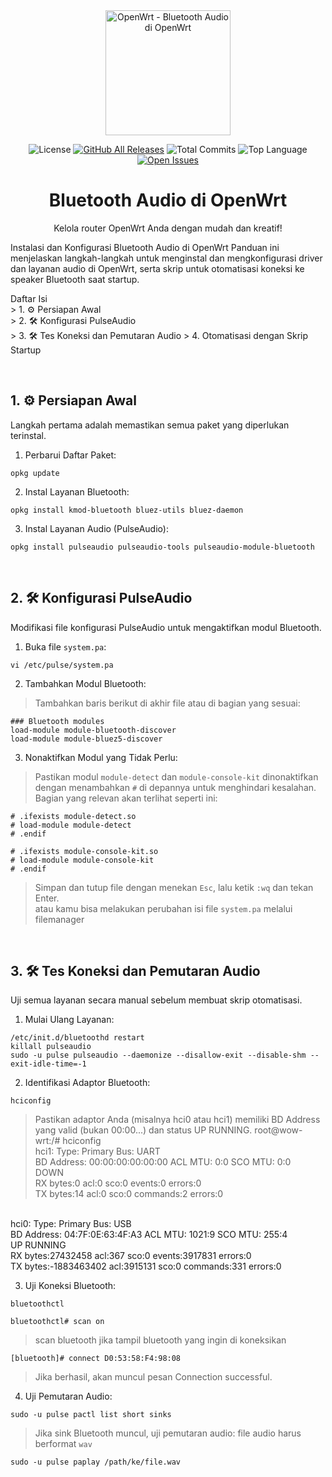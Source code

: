 <div align="center">
<img src="https://upload.wikimedia.org/wikipedia/commons/9/92/Openwrt_Logo.svg" alt="OpenWrt - Bluetooth Audio di OpenWrt" width="200"/>

![License](https://img.shields.io/github/license/fahrulariza/OpenWRT-Pulse-Audio)
[![GitHub All Releases](https://img.shields.io/github/downloads/fahrulariza/OpenWRT-Pulse-Audio/total)](https://github.com/fahrulariza/OpenWRT-Pulse-Audio/releases)
![Total Commits](https://img.shields.io/github/commit-activity/t/fahrulariza/OpenWRT-Pulse-Audio)
![Top Language](https://img.shields.io/github/languages/top/fahrulariza/OpenWRT-Pulse-Audio)
[![Open Issues](https://img.shields.io/github/issues/fahrulariza/OpenWRT-Pulse-Audio)](https://github.com/fahrulariza/OpenWRT-Pulse-Audio/issues)

<h1>Bluetooth Audio di OpenWrt</h1>
<p>Kelola router OpenWrt Anda dengan mudah dan kreatif!</p>
</div>

Instalasi dan Konfigurasi Bluetooth Audio di OpenWrt
Panduan ini menjelaskan langkah-langkah untuk menginstal dan mengkonfigurasi driver dan layanan audio di OpenWrt, serta skrip untuk otomatisasi koneksi ke speaker Bluetooth saat startup.

<p>
Daftar Isi
  <br>
>  1. ⚙️ Persiapan Awal<br>
>  2. 🛠️ Konfigurasi PulseAudio<br>
>  3. 🛠️ Tes Koneksi dan Pemutaran Audio
>  4. Otomatisasi dengan Skrip Startup
</p>
<br>

## 1. ⚙️ Persiapan Awal
Langkah pertama adalah memastikan semua paket yang diperlukan terinstal.
1. Perbarui Daftar Paket:
```
opkg update
```
2. Instal Layanan Bluetooth:
```
opkg install kmod-bluetooth bluez-utils bluez-daemon
```
3. Instal Layanan Audio (PulseAudio):
```
opkg install pulseaudio pulseaudio-tools pulseaudio-module-bluetooth
```
<br>

## 2. 🛠️ Konfigurasi PulseAudio
Modifikasi file konfigurasi PulseAudio untuk mengaktifkan modul Bluetooth.<br>

1. Buka file `system.pa`:

```
vi /etc/pulse/system.pa
```
2. Tambahkan Modul Bluetooth:<br>
>    Tambahkan baris berikut di akhir file atau di bagian yang sesuai:<br>
```
### Bluetooth modules
load-module module-bluetooth-discover
load-module module-bluez5-discover
```
3. Nonaktifkan Modul yang Tidak Perlu:<br>
>    Pastikan modul `module-detect` dan `module-console-kit` dinonaktifkan dengan menambahkan `#` di depannya untuk menghindari kesalahan. Bagian yang relevan akan terlihat seperti ini:<br>
```
# .ifexists module-detect.so
# load-module module-detect
# .endif

# .ifexists module-console-kit.so
# load-module module-console-kit
# .endif
```
> Simpan dan tutup file dengan menekan `Esc`, lalu ketik `:wq` dan tekan Enter.<br>
> atau kamu bisa melakukan perubahan isi file `system.pa` melalui filemanager
<br>

## 3. 🛠️ Tes Koneksi dan Pemutaran Audio
Uji semua layanan secara manual sebelum membuat skrip otomatisasi.

1. Mulai Ulang Layanan:
```
/etc/init.d/bluetoothd restart
killall pulseaudio
sudo -u pulse pulseaudio --daemonize --disallow-exit --disable-shm --exit-idle-time=-1
```
2. Identifikasi Adaptor Bluetooth:
```
hciconfig
```
>   Pastikan adaptor Anda (misalnya hci0 atau hci1) memiliki BD Address yang valid (bukan 00:00...) dan status UP RUNNING.
root@wow-wrt:/# hciconfig<br>
hci1:   Type: Primary  Bus: UART<br>
        BD Address: 00:00:00:00:00:00  ACL MTU: 0:0  SCO MTU: 0:0<br>
        DOWN <br>
        RX bytes:0 acl:0 sco:0 events:0 errors:0<br>
        TX bytes:14 acl:0 sco:0 commands:2 errors:0<br>
<br>
hci0:   Type: Primary  Bus: USB<br>
        BD Address: 04:7F:0E:63:4F:A3  ACL MTU: 1021:9  SCO MTU: 255:4<br>
        UP RUNNING <br>
        RX bytes:27432458 acl:367 sco:0 events:3917831 errors:0<br>
        TX bytes:-1883463402 acl:3915131 sco:0 commands:331 errors:0<br>

3. Uji Koneksi Bluetooth:
```
bluetoothctl
```
```
bluetoothctl# scan on
```
>   scan bluetooth jika tampil bluetooth yang ingin di koneksikan
```
[bluetooth]# connect D0:53:58:F4:98:08
```
>   Jika berhasil, akan muncul pesan Connection successful.
4. Uji Pemutaran Audio:
```
sudo -u pulse pactl list short sinks
```
>   Jika sink Bluetooth muncul, uji pemutaran audio:
>   file audio harus berformat `wav`
```
sudo -u pulse paplay /path/ke/file.wav
```



